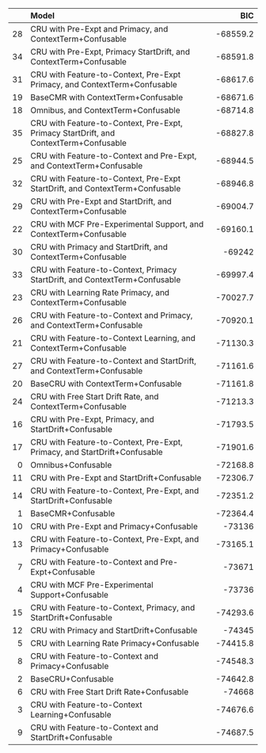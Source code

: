 |    | Model                                                                                 |      BIC |
|---:|:--------------------------------------------------------------------------------------|---------:|
| 28 | CRU with Pre-Expt and Primacy, and ContextTerm+Confusable                             | -68559.2 |
| 34 | CRU with Pre-Expt, Primacy StartDrift, and ContextTerm+Confusable                     | -68591.8 |
| 31 | CRU with Feature-to-Context, Pre-Expt Primacy, and ContextTerm+Confusable             | -68617.6 |
| 19 | BaseCMR with ContextTerm+Confusable                                                   | -68671.6 |
| 18 | Omnibus, and ContextTerm+Confusable                                                   | -68714.8 |
| 35 | CRU with Feature-to-Context, Pre-Expt, Primacy StartDrift, and ContextTerm+Confusable | -68827.8 |
| 25 | CRU with Feature-to-Context and Pre-Expt, and ContextTerm+Confusable                  | -68944.5 |
| 32 | CRU with Feature-to-Context, Pre-Expt StartDrift, and ContextTerm+Confusable          | -68946.8 |
| 29 | CRU with Pre-Expt and StartDrift, and ContextTerm+Confusable                          | -69004.7 |
| 22 | CRU with MCF Pre-Experimental Support, and ContextTerm+Confusable                     | -69160.1 |
| 30 | CRU with Primacy and StartDrift, and ContextTerm+Confusable                           | -69242   |
| 33 | CRU with Feature-to-Context, Primacy StartDrift, and ContextTerm+Confusable           | -69997.4 |
| 23 | CRU with Learning Rate Primacy, and ContextTerm+Confusable                            | -70027.7 |
| 26 | CRU with Feature-to-Context and Primacy, and ContextTerm+Confusable                   | -70920.1 |
| 21 | CRU with Feature-to-Context Learning, and ContextTerm+Confusable                      | -71130.3 |
| 27 | CRU with Feature-to-Context and StartDrift, and ContextTerm+Confusable                | -71161.6 |
| 20 | BaseCRU with ContextTerm+Confusable                                                   | -71161.8 |
| 24 | CRU with Free Start Drift Rate, and ContextTerm+Confusable                            | -71213.3 |
| 16 | CRU with Pre-Expt, Primacy, and StartDrift+Confusable                                 | -71793.5 |
| 17 | CRU with Feature-to-Context, Pre-Expt, Primacy, and StartDrift+Confusable             | -71901.6 |
|  0 | Omnibus+Confusable                                                                    | -72168.8 |
| 11 | CRU with Pre-Expt and StartDrift+Confusable                                           | -72306.7 |
| 14 | CRU with Feature-to-Context, Pre-Expt, and StartDrift+Confusable                      | -72351.2 |
|  1 | BaseCMR+Confusable                                                                    | -72364.4 |
| 10 | CRU with Pre-Expt and Primacy+Confusable                                              | -73136   |
| 13 | CRU with Feature-to-Context, Pre-Expt, and Primacy+Confusable                         | -73165.1 |
|  7 | CRU with Feature-to-Context and Pre-Expt+Confusable                                   | -73671   |
|  4 | CRU with MCF Pre-Experimental Support+Confusable                                      | -73736   |
| 15 | CRU with Feature-to-Context, Primacy, and StartDrift+Confusable                       | -74293.6 |
| 12 | CRU with Primacy and StartDrift+Confusable                                            | -74345   |
|  5 | CRU with Learning Rate Primacy+Confusable                                             | -74415.8 |
|  8 | CRU with Feature-to-Context and Primacy+Confusable                                    | -74548.3 |
|  2 | BaseCRU+Confusable                                                                    | -74642.8 |
|  6 | CRU with Free Start Drift Rate+Confusable                                             | -74668   |
|  3 | CRU with Feature-to-Context Learning+Confusable                                       | -74676.6 |
|  9 | CRU with Feature-to-Context and StartDrift+Confusable                                 | -74687.5 |